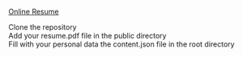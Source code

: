 [Online Resume](https://prod.d42ut3x74mscb.amplifyapp.com)

Clone the repository<br>
Add your resume.pdf file in the public directory<br>
Fill with your personal data the content.json file in the root directory<br>
